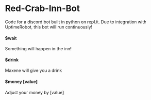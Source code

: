 # Red-Crab-Inn-Bot
Code for a discord bot built in python on repl.it. Due to integration with UptimeRobot, this bot will run continuously!

#### $wait
Something will happen in the inn!

#### $drink
Maxene will give you a drink

#### $money [value]
Adjust your money by [value]
